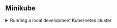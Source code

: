 ## Minikube
<details>
<summary> Running a local development Kubernetes cluster </summary>

We can build our application into a Docker image and deploy it to a local
Minikube cluster for testing.

Note that our Dockerfile is setting `RAILS_ENV=production` as a default when
building our image for Minikube. Why? Because RAILS_ENV changes application 
behaviour and we want to simulate production as much as possible inside our 
cluster. With N pods of our application running inside our Minikube cluster,
a local Sqlite database per pod isn't going to cut it.

## Requirements
* Docker

## The tl;dr version
#### Bootstrap
```
❯ bundle exec rake kubectl:install
❯ bundle exec rake minikube:install
❯ bundle exec rake minikube:start
❯ bundle exec rake app:seed_secret_key_base
❯ bundle exec rake app:apply
❯ bundle exec rake app:db_setup
```
#### Development workflow to deploy local changes
```
❯ bundle exec rake app:deploy
```

## The longer version

#### Minikube setup
We install binaries into `~/.local/bin` so as to not require sudo permissions.
Subsequent Rake tasks assume binaries are in this location, so you may want
to add it to your `$PATH`.

```bash 
❯ bundle exec rake kubectl:install
❯ bundle exec rake minikube:install
```

#### Starting Minikube
```bash 
❯ bundle exec rake minikube:start
😄  minikube v1.27.0 on Debian bullseye/sid
🆕  Kubernetes 1.25.0 is now available. If you would like to upgrade, specify: --kubernetes-version=v1.25.0
✨  Using the docker driver based on existing profile
👍  Starting control plane node minikube in cluster minikube
🚜  Pulling base image ...
🏃  Updating the running docker "minikube" container ...
🐳  Preparing Kubernetes v1.22.3 on Docker 20.10.17 ...
🔎  Verifying Kubernetes components...
    ▪ Using image gcr.io/k8s-minikube/storage-provisioner:v5
🌟  Enabled addons: storage-provisioner, default-storageclass

❗  /home/josh/.local/bin/kubectl is version 1.25.2, which may have incompatibilites with Kubernetes 1.22.3.
    ▪ Want kubectl v1.22.3? Try 'minikube kubectl -- get pods -A'
🏄  Done! kubectl is now configured to use "minikube" cluster and "default" namespace by default
```

At this point we should be able to see all of the pods running in our cluster,
in the `kube-system` namespace.
```
❯ ~/.local/bin/kubectl get pods --all-namespaces
NAMESPACE     NAME                               READY   STATUS    RESTARTS        AGE
kube-system   coredns-78fcd69978-tplgx           1/1     Running   2 (6m23s ago)   1h7m
kube-system   etcd-minikube                      1/1     Running   3 (6m28s ago)   1h7m
kube-system   kube-apiserver-minikube            1/1     Running   2 (6m38s ago)   1h7m
kube-system   kube-controller-manager-minikube   1/1     Running   3 (6m28s ago)   1h7m
kube-system   kube-proxy-7xkts                   1/1     Running   3 (6m28s ago)   1h7m
kube-system   kube-scheduler-minikube            1/1     Running   3 (6m28s ago)   1h7m
kube-system   storage-provisioner                1/1     Running   4 (6m28s ago)   1h7m
```

#### Seeding Kubernetes secrets
Because our Dockerised app defaults to using `RAILS_ENV=production`, we need to
ensure the `SECRET_KEY_BASE` environment variable is set and passed to the app.
To do this we generate a secure string and store as a Kubernetes secret, that 
the application has access to:
```
❯ bundle exec rake app:seed_secret_key_base
secret/secret-key-base created
```

In reality k8s secrets are just base64 encoded strings, so in production, we'd
likely want to use something else for secrets management e.g. [Hashicorp Vault](https://github.com/hashicorp/vault) or [Bitnami Sealed Secrets](https://github.com/bitnami-labs/sealed-secrets).


#### Applying our Kubernetes manifests
Next up is deploying our k8s manifests to the cluster to create our Service and
Deployment.
```
❯ bundle exec rake app:apply
Sending build context to Docker daemon  7.401MB
Step 1/28 : ARG RUBY_VERSION=2.7.1
Step 2/28 : ARG BASE_IMAGE=ruby:$RUBY_VERSION-alpine3.11
Step 3/28 : ARG RAILS_ENV=production
Step 4/28 : ARG NODE_ENV=production
Step 5/28 : FROM $BASE_IMAGE AS base
2.7.1-alpine3.11: Pulling from library/ruby
** SNIP **
Successfully built d6a25ad15d6c
Successfully tagged ops-heycamp-josh:latest
deployment.apps/ops-heycamp-josh created
service/ops-heycamp-josh created
deployment.apps/mysql created
service/mysql created
persistentvolumeclaim/mysql-pv-claim created
==> Service available at http://192.168.0.1:32029
```

This will build our application image within Minikube Docker context and apply
our manifests.

We can see the final line of output contains the endpoint we can reach our 
service on, in this case `http://192.168.0.1:32029`

If we look at the pods now deployed to our cluster:
```
❯ ~/.local/bin/kubectl get pods --all-namespaces
NAMESPACE     NAME                                READY   STATUS    RESTARTS        AGE
default       mysql-b94cb54c5-wdkqf               1/1     Running   0               3m28s
default       ops-heycamp-josh-55b94874db-57vwc   0/1     Running   3 (3m7s ago)    3m28s
default       ops-heycamp-josh-55b94874db-5ljzd   0/1     Running   3 (3m7s ago)    3m28s
default       ops-heycamp-josh-55b94874db-7j6zf   0/1     Running   3 (3m7s ago)    3m28s
default       ops-heycamp-josh-55b94874db-ck6qw   0/1     Running   3 (3m7s ago)    3m28s
default       ops-heycamp-josh-55b94874db-fd4wk   0/1     Running   3 (3m7s ago)    3m28s
default       ops-heycamp-josh-55b94874db-hlv5b   0/1     Running   3 (3m10s ago)   3m28s
default       ops-heycamp-josh-55b94874db-st5f7   0/1     Running   3 (3m6s ago)    3m28s
default       ops-heycamp-josh-55b94874db-wb8zt   0/1     Running   3 (3m7s ago)    3m28s
default       ops-heycamp-josh-55b94874db-xswmd   0/1     Running   3 (3m7s ago)    3m28s
default       ops-heycamp-josh-55b94874db-zgdpr   0/1     Running   3 (3m7s ago)    3m28s
kube-system   coredns-78fcd69978-tplgx            1/1     Running   2 (31m ago)     5h32m
kube-system   etcd-minikube                       1/1     Running   3 (31m ago)     1h32m
kube-system   kube-apiserver-minikube             1/1     Running   2 (31m ago)     1h32m
kube-system   kube-controller-manager-minikube    1/1     Running   3 (31m ago)     1h32m
kube-system   kube-proxy-7xkts                    1/1     Running   3 (31m ago)     1h32m
kube-system   kube-scheduler-minikube             1/1     Running   3 (31m ago)     1h32m
kube-system   storage-provisioner                 1/1     Running   4 (31m ago)     1h32m
```
We can see our application and db pods running. The application is running but
failing readiness checks, because we haven't created our DB yet, let's do that
now.


#### DB setup/migrations
```
❯ bundle exec rake app:db_setup
Created database 'ops-heycamp-josh_production'
D, [2022-09-29T13:48:59.975568 #31] DEBUG -- :    (0.2ms)  SET  @@SESSION.sql_mode = CONCAT(CONCAT(@@sql_mode, ',STRICT_ALL_TABLES'), ',NO_AUTO_VALUE_ON_ZERO'),  @@SESSION.sql_auto_is_null = 0, @@SESSION.wait_timeout = 2147483
-- create_table("microposts", {:force=>:cascade})
D, [2022-09-29T13:48:59.980900 #31] DEBUG -- :    (0.2ms)  SET  @@SESSION.sql_mode = CONCAT(CONCAT(@@sql_mode, ',STRICT_ALL_TABLES'), ',NO_AUTO_VALUE_ON_ZERO'),  @@SESSION.sql_auto_is_null = 0, @@SESSION.wait_timeout = 2147483
** SNIP**
D, [2022-09-29T13:49:09.892606 #31] DEBUG -- :    (2.3ms)  COMMIT
D, [2022-09-29T13:49:09.892763 #31] DEBUG -- :    (0.1ms)  BEGIN
D, [2022-09-29T13:49:09.893725 #31] DEBUG -- :   SQL (0.1ms)  INSERT INTO `relationships` (`follower_id`, `followed_id`, `created_at`, `updated_at`) VALUES (41, 1, '2022-09-29 13:49:09', '2022-09-29 13:49:09')
D, [2022-09-29T13:49:09.895993 #31] DEBUG -- :    (2.2ms)  COMMIT
```

Let's have another look at our running pods:
```
❯ ~/.local/bin/kubectl get pods --all-namespaces
NAMESPACE     NAME                                READY   STATUS    RESTARTS        AGE
default       mysql-b94cb54c5-wdkqf               1/1     Running   0               8m13s
default       ops-heycamp-josh-55b94874db-57vwc   1/1     Running   3 (7m52s ago)   8m13s
default       ops-heycamp-josh-55b94874db-5ljzd   1/1     Running   3 (7m52s ago)   8m13s
default       ops-heycamp-josh-55b94874db-7j6zf   1/1     Running   3 (7m52s ago)   8m13s
default       ops-heycamp-josh-55b94874db-ck6qw   1/1     Running   3 (7m52s ago)   8m13s
default       ops-heycamp-josh-55b94874db-fd4wk   1/1     Running   3 (7m52s ago)   8m13s
default       ops-heycamp-josh-55b94874db-hlv5b   1/1     Running   3 (7m55s ago)   8m13s
default       ops-heycamp-josh-55b94874db-st5f7   1/1     Running   3 (7m51s ago)   8m13s
default       ops-heycamp-josh-55b94874db-wb8zt   1/1     Running   3 (7m52s ago)   8m13s
default       ops-heycamp-josh-55b94874db-xswmd   1/1     Running   3 (7m52s ago)   8m13s
default       ops-heycamp-josh-55b94874db-zgdpr   1/1     Running   3 (7m52s ago)   8m13s
kube-system   coredns-78fcd69978-tplgx            1/1     Running   2 (36m ago)     1h37m
kube-system   etcd-minikube                       1/1     Running   3 (36m ago)     1h37m
kube-system   kube-apiserver-minikube             1/1     Running   2 (36m ago)     1h37m
kube-system   kube-controller-manager-minikube    1/1     Running   3 (36m ago)     1h37m
kube-system   kube-proxy-7xkts                    1/1     Running   3 (36m ago)     1h37m
kube-system   kube-scheduler-minikube             1/1     Running   3 (36m ago)     1h37m
kube-system   storage-provisioner                 1/1     Running   4 (36m ago)     1h37m
```
Great, the application is now in a ready state. We can now load up the app in a
browser at `http://192.168.0.1:32029` and confirm that health checks are
passing:
```
❯ curl http://192.168.0.1:32029/health/liveness
{"ok":true,"description":"Service is up and running"}

❯ curl http://192.168.0.1:32029/health/readiness
{"ok":true,"description":"Service and DB are up and running"}
```

#### Local develoment workflow
OK, so I now want to make some local changes and deploy those out to Minikube,
how can I do this?
```
❯ bundle exec rake app:deploy
Sending build context to Docker daemon  7.401MB
Step 1/28 : ARG RUBY_VERSION=2.7.1
Step 2/28 : ARG BASE_IMAGE=ruby:$RUBY_VERSION-alpine3.11
Step 3/28 : ARG RAILS_ENV=production
Step 4/28 : ARG NODE_ENV=production
Step 5/28 : FROM $BASE_IMAGE AS base
** SNIP **
Successfully built d6a25ad15d6c
Successfully tagged ops-heycamp-josh:latest
deployment.apps/ops-heycamp-josh patched
```

This will rebuild our image with local changes and deploy it to Minikube using
a rolling update strategy to ensure no downtime.

</details>
